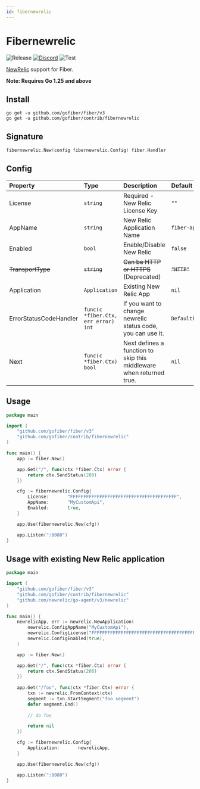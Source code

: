 ```yaml
---
id: fibernewrelic
---
```


# Fibernewrelic

![Release](https://img.shields.io/github/v/tag/gofiber/contrib?filter=fibernewrelic*)
[![Discord](https://img.shields.io/discord/704680098577514527?style=flat&label=%F0%9F%92%AC%20discord&color=00ACD7)](https://gofiber.io/discord)
![Test](https://github.com/gofiber/contrib/workflows/Test%20fibernewrelic/badge.svg)

[NewRelic](https://github.com/newrelic/go-agent) support for Fiber.

**Note: Requires Go 1.25 and above**

## Install

```
go get -u github.com/gofiber/fiber/v3
go get -u github.com/gofiber/contrib/fibernewrelic
```

## Signature

```go
fibernewrelic.New(config fibernewrelic.Config) fiber.Handler
```

## Config

| Property               | Type             | Description                                                 | Default                         |
|:-----------------------|:-----------------|:------------------------------------------------------------|:--------------------------------|
| License                | `string`         | Required - New Relic License Key                            | `""`                            |
| AppName                | `string`         | New Relic Application Name                                  | `fiber-api`                     |
| Enabled                | `bool`           | Enable/Disable New Relic                                    | `false`                         |
| ~~TransportType~~      | ~~`string`~~     | ~~Can be HTTP or HTTPS~~ (Deprecated)                       | ~~`"HTTP"`~~                    |
| Application            | `Application`    | Existing New Relic App                                      | `nil`                           |
| ErrorStatusCodeHandler | `func(c *fiber.Ctx, err error) int`    | If you want to change newrelic status code, you can use it. | `DefaultErrorStatusCodeHandler` |
| Next                   | `func(c *fiber.Ctx) bool`    | Next defines a function to skip this middleware when returned true.                                                           | `nil`                           |


## Usage

```go
package main

import (
	"github.com/gofiber/fiber/v3"
	"github.com/gofiber/contrib/fibernewrelic"
)

func main() {
	app := fiber.New()

	app.Get("/", func(ctx *fiber.Ctx) error {
		return ctx.SendStatus(200)
	})

	cfg := fibernewrelic.Config{
		License:       "FFFFFFFFFFFFFFFFFFFFFFFFFFFFFFFFFFFFFFFF",
		AppName:       "MyCustomApi",
		Enabled:       true,
	}

	app.Use(fibernewrelic.New(cfg))

	app.Listen(":8080")
}
```

## Usage with existing New Relic application

```go
package main

import (
	"github.com/gofiber/fiber/v3"
	"github.com/gofiber/contrib/fibernewrelic"
	"github.com/newrelic/go-agent/v3/newrelic"
)

func main() {
	newrelicApp, err := newrelic.NewApplication(
		newrelic.ConfigAppName("MyCustomApi"),
		newrelic.ConfigLicense("FFFFFFFFFFFFFFFFFFFFFFFFFFFFFFFFFFFFFFFF"),
		newrelic.ConfigEnabled(true),
	)

	app := fiber.New()

	app.Get("/", func(ctx *fiber.Ctx) error {
		return ctx.SendStatus(200)
	})
	
	app.Get("/foo", func(ctx *fiber.Ctx) error {
		txn := newrelic.FromContext(ctx)
		segment := txn.StartSegment("foo segment")
		defer segment.End()
		
		// do foo 

		return nil
	})

	cfg := fibernewrelic.Config{
		Application:       newrelicApp,
	}

	app.Use(fibernewrelic.New(cfg))

	app.Listen(":8080")
}
```
